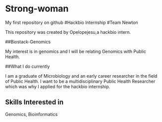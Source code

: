 # Strong-woman
My first repository on github
#Hackbio Internship
#Team Newton

This repository was created by Opelopejesu,a hackbio intern.

##Biostack-Genomics

My interest is in genomics and I will be relating Genomics with Public Health.

##What I do currently

I am a graduate of Microbiology and an early career researcher in the field of Public Health. I want to be a multidisciplinary Public Health Researcher which was why I applied for the hackbio internship.

## Skills Interested in

Genomics, Bioinformatics
